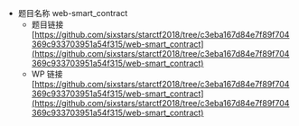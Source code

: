 - 题目名称 web-smart_contract
    - 题目链接 [https://github.com/sixstars/starctf2018/tree/c3eba167d84e7f89f704369c933703951a54f315/web-smart_contract](https://github.com/sixstars/starctf2018/tree/c3eba167d84e7f89f704369c933703951a54f315/web-smart_contract)
    - WP 链接 [https://github.com/sixstars/starctf2018/tree/c3eba167d84e7f89f704369c933703951a54f315/web-smart_contract](https://github.com/sixstars/starctf2018/tree/c3eba167d84e7f89f704369c933703951a54f315/web-smart_contract)
